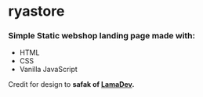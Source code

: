 # ryastore

### Simple Static webshop landing page made with: 
   * HTML
   * CSS
   * Vanilla JavaScript
  
  Credit for design to **__safak__ of [LamaDev](https://youtube.com/lamadev).**
